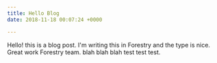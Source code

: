 ```yaml
---
title: Hello Blog
date: 2018-11-18 00:07:24 +0000

---
```

Hello! this is a blog post. I'm writing this in Forestry and the type is nice. Great work Forestry team. blah blah blah test test test.